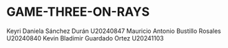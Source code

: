 # GAME-THREE-ON-RAYS

 Keyri Daniela Sánchez Durán U20240847
 Mauricio Antonio Bustillo Rosales U20240840
 Kevin Bladimir Guardado Ortez U20241103
